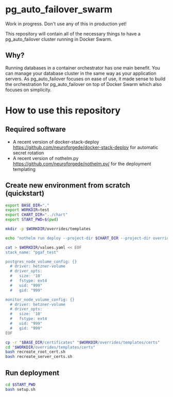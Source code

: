 # pg_auto_failover_swarm

Work in progress. Don't use any of this in production yet!

This repository will contain all of the necessary things to have a pg_auto_failover cluster running in Docker Swarm.

## Why?

Running databases in a container orchestrator has one main benefit. You can manage your database cluster in the same way as your application servers.
As pg_auto_failover focuses on ease of use, it made sense to build the orchestration for pg_auto_failover on top of Docker Swarm which also focuses
on simplicity.

# How to use this repository

## Required software

- A recent version of docker-stack-deploy https://github.com/neuroforgede/docker-stack-deploy for automatic secret rotation
- A recent version of nothelm.py https://github.com/neuroforgede/nothelm.py/ for the deployment templating

## Create new environment from scratch (quickstart)

```bash
export BASE_DIR="."
export WORKDIR=test
export CHART_DIR="../chart"
export START_PWD=$(pwd)

mkdir -p $WORKDIR/overrides/templates

echo "nothelm run deploy --project-dir $CHART_DIR --project-dir overrides -f values.yaml" > $WORKDIR/setup.sh

cat > $WORKDIR/values.yaml << EOF
stack_name: "pgaf_test"

postgres_node_volume_config: {}
  # driver: hetzner-volume
  # driver_opts:
  #   size: '10'
  #   fstype: ext4
  #   uid: "999"
  #   gid: "999"

monitor_node_volume_config: {}
  # driver: hetzner-volume
  # driver_opts:
  #   size: '10'
  #   fstype: ext4
  #   uid: "999"
  #   gid: "999"
EOF

cp -r "$BASE_DIR/certificates" "$WORKDIR/overrides/templates/certs"
cd "$WORKDIR/overrides/templates/certs"
bash recreate_root_cert.sh
bash recreate_server_certs.sh
```

## Run deployment

```bash
cd $START_PWD
bash setup.sh
```